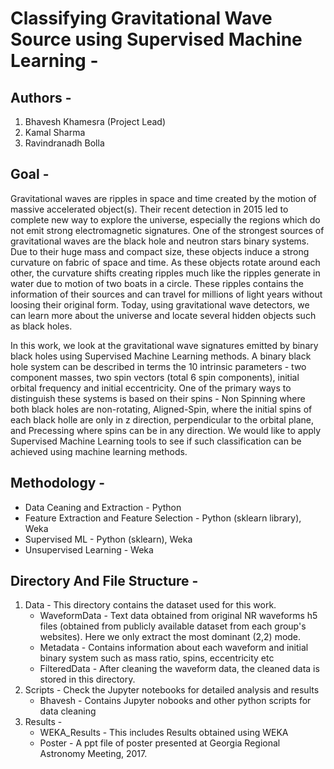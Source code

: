 # Classifying Gravitational Wave Source using Supervised Machine Learning -

## Authors - 
1. Bhavesh Khamesra (Project Lead)
2. Kamal Sharma
3. Ravindranadh Bolla

## Goal - 
Gravitational waves are ripples in space and time created by the motion of massive accelerated object(s). Their recent detection in 2015 led to complete new way to explore the universe, especially the regions which do not emit strong electromagnetic signatures. One of the strongest sources of gravitational waves are the black hole and neutron stars binary systems. Due to their huge mass and compact size, these objects induce a strong curvature on fabric of space and time.  As these objects rotate around each other, the curvature shifts creating ripples much like the ripples generate in water due to motion of two boats in a circle. These ripples contains the information of their sources and can travel for millions of light years without loosing their original form. Today, using gravitational wave detectors, we can learn more about the universe and locate several hidden objects such as black holes. 

In this work, we look at the gravitational wave signatures emitted by binary black holes using Supervised Machine Learning methods. A binary black hole system can be described in terms the 10 intrinsic parameters - two component masses, two spin vectors (total 6 spin components), initial orbital frequency and initial eccentricity. One of the primary ways to distinguish these systems is based on their spins - Non Spinning where both black holes are non-rotating, Aligned-Spin, where the initial spins of each black holle are only in z direction, perpendicular to the orbital plane, and Precessing where spins can be in any direction. We would like to apply Supervised Machine Learning tools to see if such classification can be achieved using machine learning methods. 

## Methodology - 

* Data Ceaning and Extraction - Python 
* Feature Extraction and Feature Selection - Python (sklearn library), Weka
* Supervised ML - Python (sklearn), Weka
* Unsupervised Learning - Weka



## Directory And File Structure - 

1. Data - This directory contains the dataset used for this work. 
   * WaveformData - Text data obtained from original NR waveforms h5 files (obtained from publicly available dataset from each group's websites). Here we only extract the most dominant (2,2) mode. 
   * Metadata     - Contains information about each waveform and initial binary system such as  mass ratio, spins, eccentricity etc
   * FilteredData - After cleaning the waveform data, the cleaned data is stored in this directory. 
2. Scripts - Check the Jupyter notebooks for detailed analysis and results
   * Bhavesh - Contains Jupyter nobooks and other python scripts for data cleaning  
3. Results - 
   * WEKA_Results - This includes Results obtained using WEKA
   * Poster - A ppt file of poster presented at Georgia Regional Astronomy Meeting, 2017.
    

